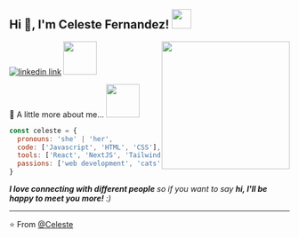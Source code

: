 
<h2> Hi 👋, I'm Celeste Fernandez! <img src="https://media.giphy.com/media/wtdVYmaRWJ1PyPcc8e/giphy.gif" width="35"></h2>
<img align='right' src="https://media.giphy.com/media/t5RMni2zWxBblot9mP/giphy.gif" width="230">

[![linkedin link](https://img.shields.io/badge/linkedin-%230077B5.svg?style=for-the-badge&logo=linkedin&logoColor=white)](https://www.linkedin.com/in/celestefernandez00/)
<img src='https://media.giphy.com/media/Kd5t8Q0aUDui9yaf9n/giphy.gif' width='60'>

:cherry_blossom: A little more about me...  <img src="https://media.giphy.com/media/NMBl7NxAlPDrOgq6aQ/giphy.gif" width="60">

```javascript
const celeste = {
  pronouns: 'she' | 'her',
  code: ['Javascript', 'HTML', 'CSS'],
  tools: ['React', 'NextJS', 'Tailwind', 'SWR', 'React Query', 'Material UI', 'AWS', 'Docker', 'SASS', 'Tailwind', 'Bootstrap'],
  passions: ['web development', 'cats', 'anime', 'listening to new music']
}
```

<em><b>I love connecting with different people</b> so if you want to say <b>hi, I'll be happy to meet you more!</b> :)</em>

---

⭐️ From [@Celeste](https://github.com/celescript)
